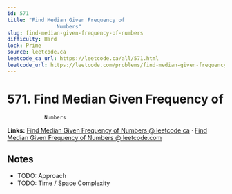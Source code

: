 ```yaml
--- 
id: 571
title: "Find Median Given Frequency of
                Numbers"
slug: find-median-given-frequency-of-numbers
difficulty: Hard
lock: Prime
source: leetcode.ca
leetcode_ca_url: https://leetcode.ca/all/571.html
leetcode_url: https://leetcode.com/problems/find-median-given-frequency-of-numbers/
---
```


# 571. Find Median Given Frequency of
                Numbers

**Links:** [Find Median Given Frequency of
                Numbers @ leetcode.ca](https://leetcode.ca/all/571.html) · [Find Median Given Frequency of
                Numbers @ leetcode.com](https://leetcode.com/problems/find-median-given-frequency-of-numbers/)

## Notes
- TODO: Approach
- TODO: Time / Space Complexity
